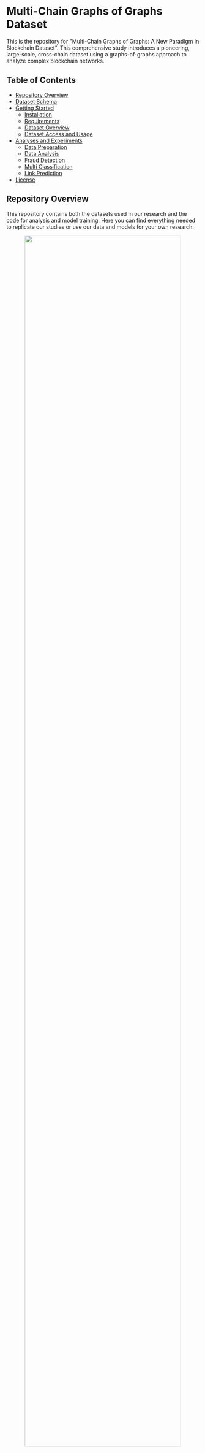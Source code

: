 # Multi-Chain Graphs of Graphs Dataset

This is the repository for "Multi-Chain Graphs of Graphs: A New Paradigm in Blockchain Dataset". This comprehensive study introduces a pioneering, large-scale, cross-chain dataset using a graphs-of-graphs approach to analyze complex blockchain networks. 

## Table of Contents
- [Repository Overview](#repository-overview)
- [Dataset Schema](#dataset-schema)
- [Getting Started](#getting-started)
  - [Installation](#installation)
  - [Requirements](#requirements)
  - [Dataset Overview](#dataset-overview)
  - [Dataset Access and Usage](#dataset-access-and-usage)
- [Analyses and Experiments](#using-the-dataset)
  - [Data Preparation](#data-prepare)
  - [Data Analysis](#data-analysis)
  - [Fraud Detection](#fraud-detection)
  - [Multi Classification](#multi-classification)
  - [Link Prediction](#link-prediction)
- [License](#license)

## Repository Overview
This repository contains both the datasets used in our research and the code for analysis and model training. Here you can find everything needed to replicate our studies or use our data and models for your own research.

<p align='center'>
  <img width='90%' src='gog-overview.png' />
</p>

## Dataset Schema
Below are key statistics for each blockchain included in our dataset:

| Chain     | # Tokens | Start Month | End Month | # Transactions | # Addresses | # Categories |
|-----------|----------|--------------|------------|----------------|-------------|--------------|
| Ethereum  | 14,464   | 2016-02      | 2024-02    | 81,788,211     | 10,247,767  | 290          |
| Polygon   | 2,353    | 2020-08      | 2024-02    | 64,882,233     | 1,801,976   | 112          |
| BSC       | 7,499    | 2020-09      | 2024-02    | 121,612,480    | 6,550,399   | 149          |

## Getting Started
### Installation
Clone this repository to your local machine using:
```bash
git clone https://github.com/YourUsername/Graph-of-graphs-dataset.git
cd Graph-of-graphs-dataset
```

## Requirements

Ensure your environment meets the following specifications to successfully run the scripts and models:

- **Python Version**: 3.10.14
- **Libraries**:
  - NumPy 1.26.2
  - pandas 1.3.5
  - PyTorch 2.3.0+cu118
  - networkx 3.3
  - snap-stanford
  - torch-scatter 2.1.2+pt23cu118
  - torch-sparse 0.6.18+pt23cu118
  - torch-cluster 1.6.3+pt23cu118
  - torch-geometric 2.5.3

### Installation

To install the required packages, execute the following command in your terminal:

```bash
pip install numpy==1.26.2 pandas==1.3.5 torch==2.3.0+cu118 networkx==3.3 \
python -m pip install snap-stanford \
torch-scatter==2.1.2+pt23cu118 torch-sparse==0.6.18+pt23cu118 \
torch-cluster==1.6.3+pt23cu118 torch-geometric==2.5.3
```

### Dataset Overview
#### Global Graphs
- Contains data for Ethereum, Polygon, and BSC within the `global_graph` folder:
  - `{chain}_graph_more_than_1_ratio.csv`: Contains edges where the weight—indicative of transactional or interaction metrics—exceeds 1\%. This is the same as the setting of our experiments in the paper. In this file, contracts are denoted by numerical indices rather than traditional addresses.
  - `{chain}_contract_to_number_mapping.json`:  Maps each contract's address to a numerical index utilized in the global graph files, facilitating cross-reference and analysis.

- Example code to build the global graphs for exploration:
```bash 
import networkx as nx
import pandas as pd

df = pd.read_csv(f'{chain}_graph_more_than_1_ratio.csv')
G = nx.Graph()  
for idx, row in df.iterrows():
    G.add_edge(row['Contract1'], row['Contract2'], weight=row['weight'])
```

#### Transactions
The `transactions` folder houses zipped archives with detailed transaction records for all labeled contracts within the aforementioned chains:
- `ethereum.zip`
- `polygon.zip`
- `bsc.zip`
  
Each zip file provides comprehensive transactions for tokens for the respective blockchains. The transactions for each token are stored in a CSV file named after the token's address. Each transaction include block number, sender (from), receiver (to), transaction hash, value, and timestamp.

- Example code to build the local graphs for exploration:
```bash 
import networkx as nx
import pandas as pd

df = pd.read_csv(f'{contract_address}.csv')
G = nx.Graph()  
for idx, row in df.iterrows():
    G.add_edge(row['from'], row['to'], weight=row['value'])
```

#### Labels
The `labels.csv` file categorizes each contract across different chains. It includes:
- `Chain`: Specifies the blockchain platform (e.g., ethereum, polygon, bsc).
- `Contract`: Lists the contract address or identifier.
- `Category`: Represents the category of the contract, indexed by the prevalence of contracts within that category (Category 0 contains the most contracts: fraud).

### Dataset Access and Usage
The dataset is available via [Token Data](https://drive.google.com/drive/folders/1VV5ht9Eh8WGtKfkS0ipIk0FNI7g-WJfJ?usp=share_link). 

To effectively use this dataset, follow these steps:
1. Download the necessary files using the link provided above.
2. Unzip each chain's transaction archive to access individual transaction details.
3. Employ the JSON mapping files to decode contract indices within the global graphs.
4. Refer to `labels.csv` to understand the categorization of each contract, which is crucial for targeted analysis and comparative studies across different categories.

## Analyses and Experiments

### Data Analysis
Scripts for analyzing both local and global graphs are located under `analysis/`. 
- `common_node.py`: Scripts for finding common nodes in token graphs.
- `local_metrics/`: Contains scripts and utilities specifically for calculating various graph metrics on local graphs. 
  - nx_properties.py to measure num_nodes, num_edges, density, assortativity, reciprocity; 
  - snap_properties.py to measure  effective_diameter, clustering_coefficient.
- `local.py`: Script for comparing and performing detailed analysis on local graphs.
- `global.py`: Script for analyzing global graph structures and metrics.


Run the following commands for respective analyses:
```bash
python common_node.py
python local_metrics/nx_properties.py
python local_metrics/snap_properties.py
python local.py
python global.py
```

### Data Preparation
Scripts for preparing data are under `dataset/`.
- `data_collection_script.py`: Script for collecting transaction data. 
- `individual.py`: Script for preparing data for individual graph learning models.
- `gog.py`: Script for preparing data for GoG-based learning models. 
- `create_temporal_link.py`: Script for preparing link prediction data.
- `process_link_gcn.py`: Script for preparing link prediction data for individual GNN models.
- `create_temporal_node.py`: Script for preparing data for multi-class classification GoG models, with temporal splitting of train and test data.
- `process_graph_metrics.py`: Script for preparing graph metrics for anomaly detection models.
- `get_deepwalk_embedding/`: Scripts for preparing deepwalk embedding for anomaly detection models.

```bash
python data_collection_script.py
python individual.py
python gog.py
python create_temporal_link.py
python process_link_gcn.py
python create_temporal_node.py
python process_graph_metrics.py

cd get_deepwalk_embedding/
python get_deepwalk.py
```
In addition, when preparing the dataset, you can specify custom filters to refine the data, such as removing tokens with less than 5 transactions or focusing on transactions within a certain year or date range. These settings can be customized for both local and global graphs.

### Fraud Detection
Navigate to `fraud_detection/` to access scripts for anomaly detection applied to individual graphs and graphs-of-graphs:
- `graph_individual/`: Includes code for detecting anomalies in individual graph structures using graph metrics and deepwalk.
- `graph_of_graph/`: Includes code for anomaly detection employing techniques that consider graph models using graph metrics and deepwalk.

```bash
cd graph_individual/
python main.py

cd graph_of_graph/
python main.py
```

### Multi-Class Classification
Navigate to `multi_classification/` to access scripts for performing multi-class classification on both individual graphs and graphs-of-graphs:
- `graph_individual/`: Includes code for classifying individual graphs into multiple categories based on their structural and transactional features.
- `graph_of_graph/`: Includes code for classifying graphs with graphs-of-graphs model.

```bash
cd graph_individual/
python main.py --chain polygon --model GCN

cd graph_of_graph/
python main.py --chain polygon --model SEAL
```

### Link Prediction
Navigate to `link_prediction/` to access scripts for performing link prediction on both individual graphs and graphs-of-graphs:
- `graph_individual/`: Includes code for predicting links on global graph using individual GNN models.
- `graph_of_graph/`: Includes code for predicting links on GoG frameworks using graphs-of-graphs models.

```bash
cd graph_individual/
python main.py --chain polygon

cd graph_of_graph/
python main.py --chain polygon --model SEAL
```


## License
The dataset is released under the Creative Commons Attribution-NonCommercial-ShareAlike (CC BY-NC-SA) license. This means that anyone can use, distribute, and modify the data for non-commercial purposes as long as they give proper attribution and share the derivative works under the same license terms.
